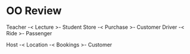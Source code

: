 # OO Review

Teacher -< Lecture >- Student
Store -< Purchase >- Customer
Driver -< Ride >- Passenger

Host -< Location -< Bookings >- Customer